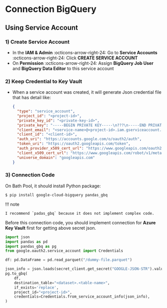 # Connection BigQuery

## Using Service Account

### 1) Create Service Account

- In the **IAM & Admin** :octicons-arrow-right-24: Go to **Service Accounts**
  :octicons-arrow-right-24: Click **CREATE SERVICE ACCOUNT**
- On **Permission** :octicons-arrow-right-24: Assign **BigQuery Job User** and
  **BigQuery Data Editor** to this service account

### 2) Keep Credential to Key Vault

-   When a service account was created, it will generate Json credential file that
    has detail like:

    ```json
    {
      "type": "service_account",
      "project_id": "<project-id>",
      "private_key_id": "<private-key-id>",
      "private_key": "-----BEGIN PRIVATE KEY-----\n???\n-----END PRIVATE KEY-----\n",
      "client_email": "<service-name>@<project-id>.iam.gserviceaccount.com",
      "client_id": "<client-id>",
      "auth_uri": "https://accounts.google.com/o/oauth2/auth",
      "token_uri": "https://oauth2.googleapis.com/token",
      "auth_provider_x509_cert_url": "https://www.googleapis.com/oauth2/v1/certs",
      "client_x509_cert_url": "https://www.googleapis.com/robot/v1/metadata/x509/<service-name>%40<project-id>.iam.gserviceaccount.com",
      "universe_domain": "googleapis.com"
    }
    ```

### 3) Connection Code

On Bath Pool, it should install Python package:

```console
$ pip install google-cloud-bigquery pandas_gbq
```

!!! note

    I recommend `padas_gbq` because it does not implement complex code.

Before this connection code, you should implement connection for **Azure Key Vault**
first for getting above secret json.

```python
import json
import pandas as pd
import pandas_gbq as pg
from google.oauth2.service_account import Credentials

df: pd.DataFrame = pd.read_parquet("/dummy-file.parquet")

json_info = json.loads(secret_client.get_secret("GOOGLE-JSON-STR").value)
pg.to_gbq(
    df,
    destination_table="<dataset>.<table-name>",
    if_exists='replace',
    project_id="<project-id>",
    credentials=Credentials.from_service_account_info(json_info),
)
```
